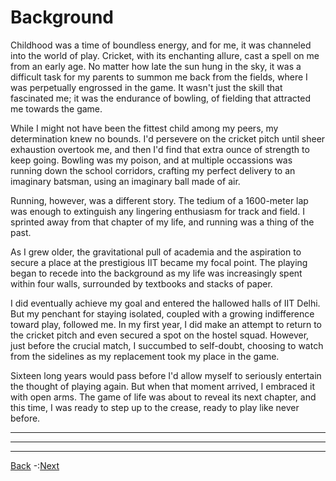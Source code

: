 # Background

Childhood was a time of boundless energy, and for me, it was channeled into the world of play. Cricket, with its enchanting allure, cast a spell on me from an early age. No matter how late the sun hung in the sky, it was a difficult task for my parents to summon me back from the fields, where I was perpetually engrossed in the game. It wasn't just the skill that fascinated me; it was the endurance of bowling, of fielding that attracted me towards the game.

While I might not have been the fittest child among my peers, my determination knew no bounds. I'd persevere on the cricket pitch until sheer exhaustion overtook me, and then I'd find that extra ounce of strength to keep going. Bowling was my poison, and at multiple occassions was running down the school corridors, crafting my perfect delivery to an imaginary batsman, using an imaginary ball made of air.

Running, however, was a different story. The tedium of a 1600-meter lap was enough to extinguish any lingering enthusiasm for track and field. I sprinted away from that chapter of my life, and running was a thing of the past.

As I grew older, the gravitational pull of academia and the aspiration to secure a place at the prestigious IIT became my focal point. The playing began to recede into the background as my life was increasingly spent within four walls, surrounded by textbooks and stacks of paper.

I did eventually achieve my goal and entered the hallowed halls of IIT Delhi. But my penchant for staying isolated, coupled with a growing indifference toward play, followed me. In my first year, I did make an attempt to return to the cricket pitch and even secured a spot on the hostel squad. However, just before the crucial match, I succumbed to self-doubt, choosing to watch from the sidelines as my replacement took my place in the game.

Sixteen long years would pass before I'd allow myself to seriously entertain the thought of playing again. But when that moment arrived, I embraced it with open arms. The game of life was about to reveal its next chapter, and this time, I was ready to step up to the crease, ready to play like never before.

***
---
<hr/>

[Back](README)  -:[Next](TheFirstRun)